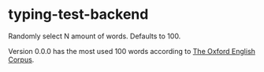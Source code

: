 # typing-test-backend

Randomly select N amount of words. Defaults to 100.

Version 0.0.0 has the most used 100 words according to [The Oxford English Corpus](https://web.archive.org/web/20111226085859/http://oxforddictionaries.com/words/the-oec-facts-about-the-language).
